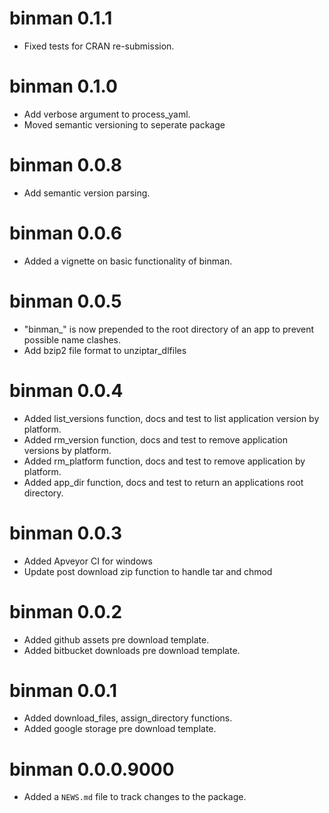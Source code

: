 # binman 0.1.1

* Fixed tests for CRAN re-submission.

# binman 0.1.0

* Add verbose argument to process_yaml.
* Moved semantic versioning to seperate package

# binman 0.0.8

* Add semantic version parsing.

# binman 0.0.6

* Added a vignette on basic functionality of binman.

# binman 0.0.5

* "binman_" is now prepended to the root directory of an app to prevent 
  possible name clashes.
* Add bzip2 file format to unziptar_dlfiles

# binman 0.0.4

* Added list_versions function, docs and test to list application version
  by platform.
* Added rm_version function, docs and test to remove application versions
  by platform.
* Added rm_platform function, docs and test to remove application
  by platform.
* Added app_dir function, docs and test to return an applications root
  directory.

# binman 0.0.3

* Added Apveyor CI for windows
* Update post download zip function to handle tar and chmod

# binman 0.0.2

* Added github assets pre download template.
* Added bitbucket downloads pre download template.

# binman 0.0.1

* Added download_files, assign_directory functions.
* Added google storage pre download template.

# binman 0.0.0.9000

* Added a `NEWS.md` file to track changes to the package.



